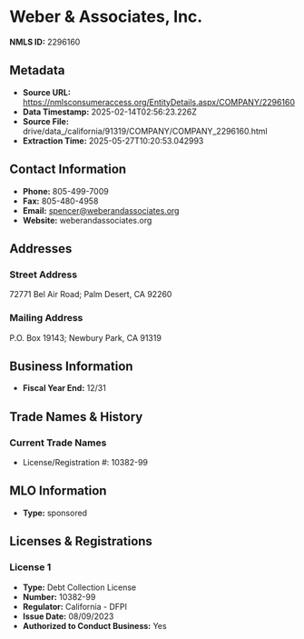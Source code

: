 # Weber & Associates, Inc.

**NMLS ID:** 2296160

## Metadata
- **Source URL:** https://nmlsconsumeraccess.org/EntityDetails.aspx/COMPANY/2296160
- **Data Timestamp:** 2025-02-14T02:56:23.226Z
- **Source File:** drive/data_/california/91319/COMPANY/COMPANY_2296160.html
- **Extraction Time:** 2025-05-27T10:20:53.042993

## Contact Information
- **Phone:** 805-499-7009
- **Fax:** 805-480-4958
- **Email:** spencer@weberandassociates.org
- **Website:** weberandassociates.org

## Addresses
### Street Address
72771 Bel Air Road; Palm Desert, CA 92260

### Mailing Address
P.O. Box 19143; Newbury Park, CA 91319

## Business Information
- **Fiscal Year End:** 12/31

## Trade Names & History
### Current Trade Names
- License/Registration #: 10382-99

## MLO Information
- **Type:** sponsored

## Licenses & Registrations

### License 1
- **Type:** Debt Collection License
- **Number:** 10382-99
- **Regulator:** California - DFPI
- **Issue Date:** 08/09/2023
- **Authorized to Conduct Business:** Yes
